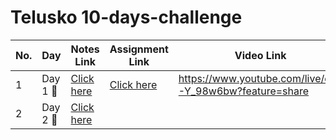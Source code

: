 # Telusko 10-days-challenge
| No. 	| **Day**                     	| **Notes Link**                                   	              | **Assignment Link**      | **Video Link** |
|-----	|-----------------------------	|---------------------------------------------------------------	|-----------------| -------|
| 1   	| Day 1 :rocket: 	              | [Click here](./DAY1/Day1.md/) 	                                | [Click here](./DAY1/Assignment1.md/) 	| https://www.youtube.com/live/q7-Y_98w6bw?feature=share 
| 2     | Day 2 :rocket:                | [Click here](./DAY2/Day2.md/)         
